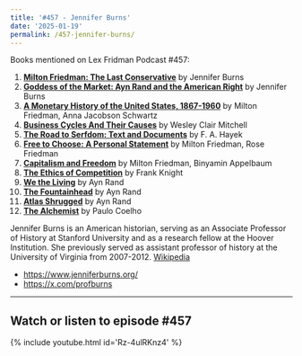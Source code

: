 ```yaml
---
title: '#457 - Jennifer Burns'
date: '2025-01-19'
permalink: /457-jennifer-burns/
---
```


Books mentioned on Lex Fridman Podcast #457:

1. <b><a href="https://amzn.to/4aJMCZJ" target="_blank" rel="sponsored noopener noreferrer">Milton Friedman: The Last Conservative</a></b> by Jennifer Burns
2. <b><a href="https://amzn.to/4hGuB0I" target="_blank" rel="sponsored noopener noreferrer">Goddess of the Market: Ayn Rand and the American Right</a></b> by Jennifer Burns
3. <b><a href="https://amzn.to/40Y5qBx" target="_blank" rel="sponsored noopener noreferrer">A Monetary History of the United States, 1867-1960</a></b> by Milton Friedman, Anna Jacobson Schwartz
4. <b><a href="https://amzn.to/3PZqXDn" target="_blank" rel="sponsored noopener noreferrer">Business Cycles And Their Causes</a></b> by Wesley Clair Mitchell
5. <b><a href="https://amzn.to/42Enfqy" target="_blank" rel="sponsored noopener noreferrer">The Road to Serfdom: Text and Documents</a></b> by F. A. Hayek
6. <b><a href="https://amzn.to/4hDSJBk" target="_blank" rel="sponsored noopener noreferrer">Free to Choose: A Personal Statement</a></b> by Milton Friedman, Rose Friedman
7. <b><a href="https://amzn.to/3Eh8cIW" target="_blank" rel="sponsored noopener noreferrer">Capitalism and Freedom</a></b> by Milton Friedman, Binyamin Appelbaum
8. <b><a href="https://amzn.to/42CyvDK" target="_blank" rel="sponsored noopener noreferrer">The Ethics of Competition</a></b> by Frank Knight
9. <b><a href="https://amzn.to/4gqvKbV" target="_blank" rel="sponsored noopener noreferrer">We the Living</a></b> by Ayn Rand
10. <b><a href="https://amzn.to/4hgXIIo" target="_blank" rel="sponsored noopener noreferrer">The Fountainhead</a></b> by Ayn Rand
11. <b><a href="https://amzn.to/4hmAC38" target="_blank" rel="sponsored noopener noreferrer">Atlas Shrugged</a></b> by Ayn Rand
12. <b><a href="https://amzn.to/3CATxYL" target="_blank" rel="sponsored noopener noreferrer">The Alchemist</a></b> by Paulo Coelho

<!--more-->

Jennifer Burns is an American historian, serving as an Associate Professor of History at Stanford University and as a research fellow at the Hoover Institution. She previously served as assistant professor of history at the University of Virginia from 2007-2012. <a href="https://en.wikipedia.org/wiki/Jennifer_Burns_(historian)" target="_blank">Wikipedia</a>

- <a href="https://www.jenniferburns.org/" target="_blank">https://www.jenniferburns.org/</a>
- <a href="https://x.com/profburns" target="_blank">https://x.com/profburns</a>

- - - - - -

## Watch or listen to episode #457

{% include youtube.html id='Rz-4ulRKnz4' %}
